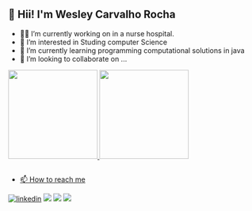 ## 👋 Hii! I'm Wesley Carvalho Rocha

- 👨‍⚕️ I’m currently working on in a nurse hospital.
- 👀 I’m interested in Studing computer Science
- 🌱 I’m currently learning programming computational solutions in java
- 💞️ I’m looking to collaborate on ...


<div><a href ="https://github.com/Elin157">
<img height= "180em" src= "https://github-readme-stats.vercel.app/api?username=Elin157&show_icons=true&theme=transparent&include_all_commits=true&count_private=true"/>
<img height= "180em" src= "https://github-readme-stats.vercel.app/api/top-langs/?username=Elin157&layout=compact%langs_count=16&theme=transparent"/></div>

##

- 📫 How to reach me

<div>
<a href="https://www.linkedin.com/in/wesley-carvalho-9823881ba/" target="_blank"><img src="https://img.shields.io/badge/LinkedIn-0077B5?style=for-the-badge&logo=linkedin&logoColor=white" alt="linkedin" target="_blank"></a>
<a href="mailto:wesleycarvalhoptb@gmail.com" target="_blank"><img src="https://img.shields.io/badge/Gmail-D14836?style=for-the-badge&logo=gmail&logoColor=white"></a>
<a href="http://wa.me/<5531993088827>" target="_blank"><img src="https://img.shields.io/badge/WhatsApp-25D366?style=for-the-badge&logo=whatsapp&logoColor=white"></a>
<a href="http://t.me/@WesleyCarvalhoRocha" target="_blank"><img src="https://img.shields.io/badge/Telegram-2CA5E0?style=for-the-badge&logo=telegram&logoColor=white"></a></div>
